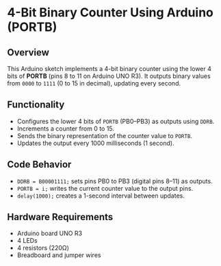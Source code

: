 

# 4-Bit Binary Counter Using Arduino (PORTB)

## Overview

This Arduino sketch implements a 4-bit binary counter using the lower 4 bits of **PORTB** (pins 8 to 11 on Arduino UNO R3). It outputs binary values from `0000` to `1111` (0 to 15 in decimal), updating every second.

## Functionality

* Configures the lower 4 bits of `PORTB` (PB0–PB3) as outputs using `DDRB`.
* Increments a counter from 0 to 15.
* Sends the binary representation of the counter value to `PORTB`.
* Updates the output every 1000 milliseconds (1 second).

## Code Behavior

* `DDRB = B00001111;` sets pins PB0 to PB3 (digital pins 8–11) as outputs.
* `PORTB = i;` writes the current counter value to the output pins.
* `delay(1000);` creates a 1-second interval between updates.

## Hardware Requirements

* Arduino board UNO R3
* 4 LEDs
* 4 resistors (220Ω)
* Breadboard and jumper wires
